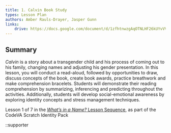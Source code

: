 ```yaml
---
title: 1. Calvin Book Study
types: Lesson Plan
authors: Amber Rauls-Drayer, Jasper Gunn
links:
    drive: https://docs.google.com/document/d/1zfhtnwzgAqOTNLHF26kUYvVVFqcBdKUxLF0CjldgFYU/edit
---
```


## Summary

*Calvin* is a story about a transgender child and his process of coming out to his family, changing names and adjusting his gender presentation. In this lesson, you will conduct a read-aloud, followed by opportunities to draw, discuss concepts of the book, create book awards, practice breathwork and make comprehension bracelets. Students will demonstrate their reading comprehension by summarizing, inferencing and predicting throughout the activities. Additionally, students will develop social-emotional awareness by exploring identity concepts and stress management techniques. 

Lesson 1 of 7 in the [*What’s in a Name?* Lesson Sequence](/library/browse/scratch-identity-packs/whats-in-a-name), as part of the CodeVA Scratch Identity Pack

::supporter